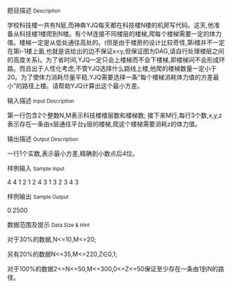 <div class="panel panel-default">
<div class="area-title">
<span>
题目描述
<small>Description</small>
</span></div>
<div class="panel-body">

<p>学校科技楼一共有N层,而神犇YJQ每天都在科技楼N楼的机房写代码。这天,他准备从科技楼1楼爬到N楼。有个M连接不同楼层的楼梯,爬每个楼梯需要一定的体力值。楼梯一定是从低处通往高处的。(但是由于楼房的设计比较奇怪,第i楼并不一定在第i-1楼上面,也就是说给出的边不保证x&lt;y,但保证图为DAG,请自行处理楼层之间的高度关系)。为了省时间,YJQ一定只会上楼梯而不会下楼梯,即楼梯间不会形成环路。而且出于人性化考虑,不管YJQ选择什么路线上楼,他爬的楼梯数量一定小于20。为了使体力消耗尽量平稳,YJQ需要选择一条“每个楼梯消耗体力值的方差最小”的路径上楼。请帮助YJQ计算出这个最小方差。</p>

</div>
</div>

<div class="panel panel-default">
<div class="area-title">
<span>
输入描述
<small>Input Description</small>
</span></div>
<div class="panel-body">
<p>第一行包含2个整数N,M表示科技楼楼层数和楼梯数; 接下来M行,每行3个数,x,y,z表示存在一条由x层通往平台y层的楼梯,爬这个楼梯需要消耗z的体力值。</p>

</div>
</div>
<div  class="panel panel-default">
<div class="area-title">
<span>
输出描述
<small>Output Description</small>
</span></div>
<div class="panel-body">

<p>一行1个实数,表示最小方差,精确到小数点后4位。</p>

</div>
</div>


<div class="panel panel-default">
<div class="area-title">
<span>
样例输入
<small>Sample Input</small>
</span></div>
<div class="panel-body">
<p><span style="">4 4 1 2 1 2 4 3 1 3 2 3 4 3</span></p>

</div>
</div>

<div class="panel panel-default">
<div class="area-title">
<span>
样例输出
<small>Sample Output</small>
</span></div>
<div class="panel-body">
<p><span style="">0.2500</span></p>

</div>
</div>

<div class="panel panel-default">
<div class="area-title">
<span>
数据范围及提示
<small>Data Size & Hint</small>
</span></div>
<div class="panel-body">
<p>对于30%的数据,N&lt;=10,M&lt;=20; </p><p>另有20%的数据N&lt;=35,M&lt;=220,Z∈0,1; </p><p>对于100%的数据2&lt;=N&lt;=50,M&lt;=300,0&lt;=Z&lt;=50保证至少存在一条由1到N的路径。</p>
</div>
</div>